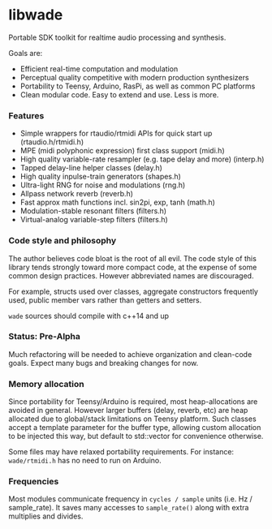 # libwade

Portable SDK toolkit for realtime audio processing and synthesis.

Goals are:
- Efficient real-time computation and modulation
- Perceptual quality competitive with modern production synthesizers
- Portability to Teensy, Arduino, RasPi, as well as common PC platforms
- Clean modular code. Easy to extend and use. Less is more.

### Features

- Simple wrappers for rtaudio/rtmidi APIs for quick start up (rtaudio.h/rtmidi.h)
- MPE (midi polyphonic expression) first class support (midi.h)
- High quality variable-rate resampler (e.g. tape delay and more) (interp.h)
- Tapped delay-line helper classes (delay.h)
- High quality inpulse-train generators (shapes.h)
- Ultra-light RNG for noise and modulations (rng.h)
- Allpass network reverb (reverb.h)
- Fast approx math functions incl. sin2pi, exp, tanh (math.h)
- Modulation-stable resonant filters (filters.h)
- Virtual-analog variable-step filters (filters.h)

### Code style and philosophy

The author believes code bloat is the root of all evil. The code style of this library tends strongly toward more compact code, at the expense of some common design practices. However abbreviated names are discouraged.

For example, structs used over classes, aggregate constructors frequently used, public member vars rather than getters and setters.

`wade` sources should compile with c++14 and up

### Status: Pre-Alpha

Much refactoring will be needed to achieve organization and clean-code goals.
Expect many bugs and breaking changes for now.

### Memory allocation

Since portability for Teensy/Arduino is required, most heap-allocations are avoided in general.
However larger buffers (delay, reverb, etc) are heap allocated due to global/stack limitations on Teensy platform. Such classes accept a template parameter for the buffer type, allowing custom allocation to be injected this way, but default to std::vector for convenience otherwise.

Some files may have relaxed portability requirements. 
For instance: `wade/rtmidi.h` has no need to run on Arduino.

### Frequencies

Most modules communicate frequency in `cycles / sample` units (i.e. Hz / sample_rate). It saves many accesses to `sample_rate()` along with extra multiplies and divides.

